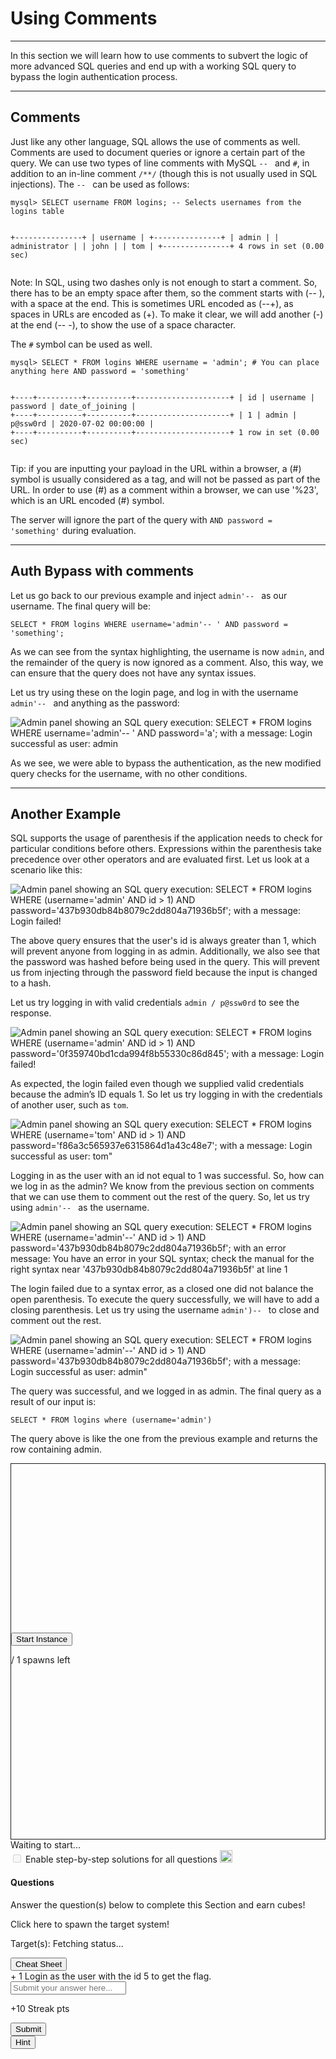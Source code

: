 
<h1>Using Comments</h1>
<hr/>
<p>In this section we will learn how to use comments to subvert the logic of more advanced SQL queries and end up with a working SQL query to bypass the login authentication process.</p>
<hr/>
<h2>Comments</h2>
<p>Just like any other language, SQL allows the use of comments as well. Comments are used to document queries or ignore a certain part of the query. We can use two types of line comments with MySQL <code>-- </code> and <code>#</code>, in addition to an in-line comment <code>/**/</code> (though this is not usually used in SQL injections). The <code>-- </code> can be used as follows:</p>
<pre><code class="language-shell-session">mysql&gt; SELECT username FROM logins; -- Selects usernames from the logins table 

+---------------+
| username      |
+---------------+
| admin         |
| administrator |
| john          |
| tom           |
+---------------+
4 rows in set (0.00 sec)
</code></pre>
<div class="card bg-light">
<div class="card-body">
<p class="mb-0">Note: In SQL, using two dashes only is not enough to start a comment. So, there has to be an empty space after them, so the comment starts with (-- ), with a space at the end. This is sometimes URL encoded as (--+), as spaces in URLs are encoded as (+). To make it clear, we will add another (-) at the end (-- -), to show the use of a space character.</p>
</div>
</div>
<p>The <code>#</code> symbol can be used as well.</p>
<pre><code class="language-shell-session">mysql&gt; SELECT * FROM logins WHERE username = 'admin'; # You can place anything here AND password = 'something'

+----+----------+----------+---------------------+
| id | username | password | date_of_joining     |
+----+----------+----------+---------------------+
|  1 | admin    | p@ssw0rd | 2020-07-02 00:00:00 |
+----+----------+----------+---------------------+
1 row in set (0.00 sec)
</code></pre>
<div class="card bg-light">
<div class="card-body">
<p class="mb-0">Tip: if you are inputting your payload in the URL within a browser, a (#) symbol is usually considered as a tag, and will not be passed as part of the URL. In order to use (#) as a comment within a browser, we can use '%23', which is an URL encoded (#) symbol.</p>
</div>
</div>
<p>The server will ignore the part of the query with <code>AND password = 'something'</code> during evaluation.</p>
<hr/>
<h2>Auth Bypass with comments</h2>
<p>Let us go back to our previous example and inject <code>admin'-- </code> as our username. The final query will be:</p>
<pre><code class="language-sql">SELECT * FROM logins WHERE username='admin'-- ' AND password = 'something';
</code></pre>
<p>As we can see from the syntax highlighting, the username is now <code>admin</code>, and the remainder of the query is now ignored as a comment. Also, this way, we can ensure that the query does not have any syntax issues.</p>
<p>Let us try using these on the login page, and log in with the username <code>admin'-- </code> and anything as the password:</p>
<p><img alt="Admin panel showing an SQL query execution: SELECT * FROM logins WHERE username='admin'-- ' AND password='a'; with a message: Login successful as user: admin" src="https://academy.hackthebox.com/storage/modules/33/admin_dash.png"/></p>
<p>As we see, we were able to bypass the authentication, as the new modified query checks for the username, with no other conditions.</p>
<hr/>
<h2>Another Example</h2>
<p>SQL supports the usage of parenthesis if the application needs to check for particular conditions before others. Expressions within the parenthesis take precedence over other operators and are evaluated first. Let us look at a scenario like this:</p>
<p><img alt="Admin panel showing an SQL query execution: SELECT * FROM logins WHERE (username='admin' AND id &gt; 1) AND password='437b930db84b8079c2dd804a71936b5f'; with a message: Login failed!" src="https://academy.hackthebox.com/storage/modules/33/paranthesis_fail.png"/></p>
<p>The above query ensures that the user's id is always greater than 1, which will prevent anyone from logging in as admin. Additionally, we also see that the password was hashed before being used in the query. This will prevent us from injecting through the password field because the input is changed to a hash.</p>
<p>Let us try logging in with valid credentials <code>admin / p@ssw0rd</code> to see the response.</p>
<p><img alt="Admin panel showing an SQL query execution: SELECT * FROM logins WHERE (username='admin' AND id &gt; 1) AND password='0f359740bd1cda994f8b55330c86d845'; with a message: Login failed!" src="https://academy.hackthebox.com/storage/modules/33/paranthesis_valid_fail.png"/></p>
<p>As expected, the login failed even though we supplied valid credentials because the admin’s ID equals 1. So let us try logging in with the credentials of another user, such as <code>tom</code>.</p>
<p><img alt="Admin panel showing an SQL query execution: SELECT * FROM logins WHERE (username='tom' AND id &gt; 1) AND password='f86a3c565937e6315864d1a43c48e7'; with a message: Login successful as user: tom&quot;" src="https://academy.hackthebox.com/storage/modules/33/tom_login.png"/></p>
<p>Logging in as the user with an id not equal to 1 was successful. So, how can we log in as the admin? We know from the previous section on comments that we can use them to comment out the rest of the query. So, let us try using <code>admin'-- </code> as the username.</p>
<p><img alt="Admin panel showing an SQL query execution: SELECT * FROM logins WHERE (username='admin'--' AND id &gt; 1) AND password='437b930db84b8079c2dd804a71936b5f'; with an error message: You have an error in your SQL syntax; check the manual for the right syntax near '437b930db84b8079c2dd804a71936b5f' at line 1" src="https://academy.hackthebox.com/storage/modules/33/paranthesis_error.png"/></p>
<p>The login failed due to a syntax error, as a closed one did not balance the open parenthesis. To execute the query successfully, we will have to add a closing parenthesis. Let us try using the username <code>admin')-- </code> to close and comment out the rest.</p>
<p><img alt="Admin panel showing an SQL query execution: SELECT * FROM logins WHERE (username='admin'--' AND id &gt; 1) AND password='437b930db84b8079c2dd804a71936b5f'; with a message: Login successful as user: admin&quot;" src="https://academy.hackthebox.com/storage/modules/33/paranthesis_success.png"/></p>
<p>The query was successful, and we logged in as admin. The final query as a result of our input is:</p>
<pre><code class="language-sql">SELECT * FROM logins where (username='admin')
</code></pre>
<p>The query above is like the one from the previous example and returns the row containing admin.</p>
<div class="mb-5 pwnbox-select-card"></div>
<div id="screen" style="height: 600px; border: 1px solid;">
<div class="screenPlaceholder">
<div class="instanceLoading" style="display: none;">
<h1 class="text-center" style="margin-top: 270px;"><i class="fa fa-circle-notch fa-spin"></i>
</h1>
<div class="text-center">Instance is starting...</div>
</div>
<div class="instanceTerminating" style="display: none;">
<h1 class="text-center" style="margin-top: 270px;"><i class="fa fa-circle-notch fa-spin"></i>
</h1>
<div class="text-center">Terminating instance...</div>
</div>
<div class="row instanceStart max-width-canvas">
<div class="col-4"></div>
<div class="col-4">
<button class="startInstanceBtn btn btn-success text-light btn-lg btn-block" style="margin-top: 270px;">Start Instance
                            </button>
<p class="text-center mt-2 font-size-13 font-secondary">
<span class="text-success spawnsLeft">
<i class="fal fa-infinity"></i>
</span> / 1 spawns left
                            </p>
</div>
<div class="col-4"></div>
</div>
</div>
</div>
<div class="row align-center justify-center my-4">
<div class="col-5 justify-start">
<button class="instance-button fullScreenBtn btn btn-light btn-sm float-left" style="display:none;" target="_blank"><i class="fad fa-expand text-success mr-1"></i>  Full Screen
                    </button>
<button class="instance-button terminateInstanceBtn btn btn-light btn-sm ml-2" style="display:none;"><i class="fad fa-times text-danger"></i>  Terminate
                    </button>
<button class="instance-button resetInstanceBtn btn btn-light btn-sm ml-1" style="display:none;"><i class="fad fa-sync text-warning mr-2"></i>  Reset
                    </button>
<div class="btn-group" role="group">
<button class="instance-button extendInstanceBtn btn btn-light btn-sm ml-1" style="display:none;cursor: default;">Life Left:
                            <span class="lifeLeft"></span>m
                        </button>
<button class="extendInstanceBtn extendInstanceBtnClicker btn btn-light btn-sm" data-title="Extend Life" data-toggle="tooltip" style="display:none;"><i class="fa fa-plus text-success"></i></button>
</div>
</div>
<div class="col-7 justify-end pt-2 pr-2 font-size-small text-right" id="statusText">Waiting to
                    start...
                </div>
</div>
<div class="d-inline-block mb-2 solutionSettings solutionSettingsOffsets" id="solutionsModuleSetting">
<div class="border border-secondary p-2 rounded">
<div class="custom-control custom-switch d-flex">
<input class="custom-control-input" disabled="" id="showSolutionsModuleSetting" type="checkbox"/>
<label class="custom-control-label font-size-14 font-weight-normal text-white" for="showSolutionsModuleSetting">
                                Enable step-by-step solutions for all questions
                            </label>
<span aria-hidden="true" class="cursor-pointer font-size-14 ml-1 mr-1 text-white" data-content="Access to this feature is exclusive to annual subscribers. To acquire an annual subscription, kindly proceed by clicking &lt;a href='/billing'&gt;here&lt;/a&gt;." data-html="true" data-placement="top" data-toggle="popover" data-trigger="click" title="Activate Solutions">
<i class="fa fa-info-circle font-size-12"></i>
</span>
<img alt="sparkles-icon-decoration" class="ml-2 w-auto sparkles-icon" height="20" src="/images/sparkles-solid.svg">
</img></div>
</div>
</div>
<div class="card" id="questionsDiv">
<div class="card-body">
<div class="row">
<div class="col-9">
<h4 class="card-title mt-0 font-size-medium">Questions</h4>
<p class="card-title-desc font-size-large font-size-15">Answer the question(s) below
                                to complete this Section and earn cubes!</p>
<span class="spawnTargetBtn spawn-target-text-clone d-none">Click here to spawn the target
                                system!</span>
<p class="card-title-desc font-size-large font-size-15 mb-0">
    Target(s): <span class="text-success">
<span class="target" style="cursor:pointer;">
<i class="fad fa-circle-notch fa-spin"></i>
<span class="spawnTargetBtn">Fetching status...</span>
</span>
</span>
<button class="resetTargetBtn btn btn-light btn-sm" data-title="Reset Target(s)" data-toggle="tooltip" style="cursor: pointer; display: none;">
<i class="fad fa-sync text-warning"></i>
</button>
<br/>
<div class="d-flex align-items-center targetLifeContainer">
<span class="targetLifeTimeContainer" style="display: none;">
            Life Left: <span class="targetLifeTime font-size-15">0</span> minute(s)
                    </span>
</div>
</p>
</div>
<div class="col-3 text-right float-right">
<button class="btn btn-light bg-color-blue-nav mt-2 w-100 d-flex align-items-center" data-target="#cheatSheetModal" data-toggle="modal">
<div><i class="fad fa-file-alt mr-2"></i></div>
<div class="text-center w-100 ml-1">Cheat Sheet</div>
</button>
</div>
</div>
<div>
<div>
<label class="module-question" for="33"><span class="badge badge-soft-dark font-size-14 mr-2">+ 1 <i class="fad fa-cube text-success"></i></span> Login as the user with the id 5 to get the flag.
                            </label>
<div class="row">
<div class="col-lg-12 mb-4">
<input class="form-control bg-color-blue-nav" color="green" id="answer33" maxlength="191" placeholder="Submit your answer here..." type="text"/>
</div>
<div class="d-flex justify-content-end w-100 mr-3">
<p class="mb-0 mr-3 mt-1 font-size-14 font-medium text-white" id="questionStreakPointsText-33">
                                        +10 Streak pts</p>
<div class="mb-4 mr-1 d-flex align-items-center">
<button class="btn btn-primary btn-block btnAnswer" data-question-id="33" id="btnAnswer33">
<div class="submit-button-text">
<i class="fad fa-flag-checkered mr-2"></i> Submit
                                            </div>
<div class="submit-button-loader mx-4 d-none">
<i class="fa fa-circle-notch fa-spin"></i>
</div>
</button>
</div>
<div class="mb-4 mr-1">
<button class="btn btn-outline-warning btn-block" data-target="#hint33" data-toggle="modal" id="hintBtn33"><i class="fad fa-life-ring mr-2"></i> Hint
                                        </button>
</div>
</div>
</div>
<div class="">
</div>
</div>
</div>
</div>
</div>
